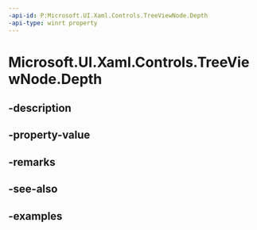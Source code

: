 ```yaml
---
-api-id: P:Microsoft.UI.Xaml.Controls.TreeViewNode.Depth
-api-type: winrt property
---
```


<!-- Property syntax.
public int Depth { get; }
-->

# Microsoft.UI.Xaml.Controls.TreeViewNode.Depth

## -description

## -property-value

## -remarks

## -see-also

## -examples

